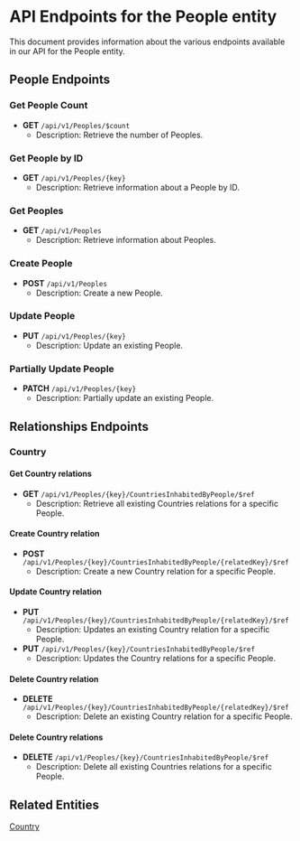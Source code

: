 # API Endpoints for the People entity

This document provides information about the various endpoints available in our API for the People entity.

## People Endpoints

### Get People Count
- **GET** `/api/v1/Peoples/$count`
  - Description: Retrieve the number of Peoples.

### Get People by ID
- **GET** `/api/v1/Peoples/{key}`
  - Description: Retrieve information about a People by ID.
  
### Get Peoples
- **GET** `/api/v1/Peoples`
  - Description: Retrieve information about Peoples.

### Create People
- **POST** `/api/v1/Peoples`
  - Description: Create a new People.

### Update People
- **PUT** `/api/v1/Peoples/{key}`
  - Description: Update an existing People.

### Partially Update People
- **PATCH** `/api/v1/Peoples/{key}`
  - Description: Partially update an existing People.

## Relationships Endpoints

### Country

#### Get Country relations
- **GET** `/api/v1/Peoples/{key}/CountriesInhabitedByPeople/$ref`
  - Description: Retrieve all existing Countries relations for a specific People.
  
#### Create Country relation
- **POST** `/api/v1/Peoples/{key}/CountriesInhabitedByPeople/{relatedKey}/$ref`
  - Description: Create a new Country relation for a specific People.
  
#### Update Country relation
- **PUT** `/api/v1/Peoples/{key}/CountriesInhabitedByPeople/{relatedKey}/$ref`
  - Description: Updates an existing Country relation for a specific People.
- **PUT** `/api/v1/Peoples/{key}/CountriesInhabitedByPeople/$ref`
  - Description: Updates the Country relations for a specific People.

#### Delete Country relation
- **DELETE** `/api/v1/Peoples/{key}/CountriesInhabitedByPeople/{relatedKey}/$ref`
  - Description: Delete an existing Country relation for a specific People.

#### Delete Country relations
- **DELETE** `/api/v1/Peoples/{key}/CountriesInhabitedByPeople/$ref`
  - Description: Delete all existing Countries relations for a specific People.

## Related Entities

[Country](CountryEndpoints.md)

